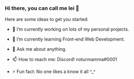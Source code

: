 ### Hi there, you can call me lei 👋




Here are some ideas to get you started:

- 🔭 I’m currently working on lots of my personal projects.
- 🌱 I’m currently learning Front-end Web Development.


- 💬 Ask me about anything.
- 📫 How to reach me: Discord! noturmamma#0001

- ⚡ Fun fact: No one likes a know it all ^_^

